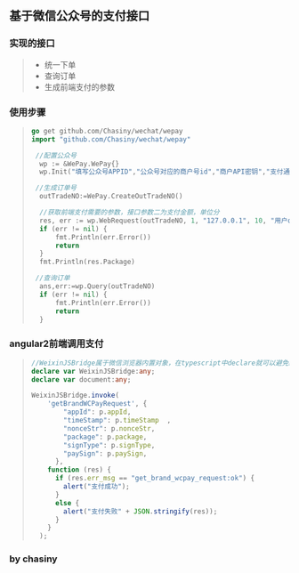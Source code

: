 ## 基于微信公众号的支付接口

### 实现的接口

> - 统一下单
> - 查询订单
> - 生成前端支付的参数

### 使用步骤
> ```go
> go get github.com/Chasiny/wechat/wepay
> import "github.com/Chasiny/wechat/wepay"   
> ```
>
> ```go
>  //配置公众号
>  	wp := &WePay.WePay{}
>  	wp.Init("填写公众号APPID","公众号对应的商户号id","商户API密钥","支付通知地址（后端接口）")
> ```
>
> ```go
>  //生成订单号
>  	outTradeNO:=WePay.CreateOutTradeNO()
>
>  	//获取前端支付需要的参数，接口参数二为支付金额，单位分
>  	res, err := wp.WebRequest(outTradeNO, 1, "127.0.0.1", 10, "用户openid")
>  	if (err != nil) {
>  		fmt.Println(err.Error())
>  		return
>  	}
>  	fmt.Println(res.Package)
> ```
>
> ```go
>  //查询订单
>  	ans,err:=wp.Query(outTradeNO)
>  	if (err != nil) {
>  		fmt.Println(err.Error())
>  		return
>  	}
> ```
>

### angular2前端调用支付

> ```typescript
> //WeixinJSBridge属于微信浏览器内置对象，在typescript中declare就可以避免编译出错
> declare var WeixinJSBridge:any;
> declare var document:any;
>
> WeixinJSBridge.invoke(
>     'getBrandWCPayRequest', {
>         "appId": p.appId,
>         "timeStamp": p.timeStamp  ,
>         "nonceStr": p.nonceStr,
>         "package": p.package,
>         "signType": p.signType,
>         "paySign": p.paySign,
>       },
>     function (res) {
>       if (res.err_msg == "get_brand_wcpay_request:ok") {
>         alert("支付成功");
>       } 
>       else {
>         alert("支付失败" + JSON.stringify(res));
>       }
>     }
>   );
> ```
>
> 

### by chasiny

